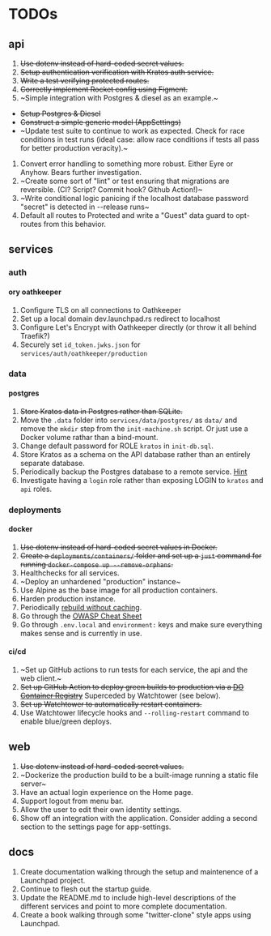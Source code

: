 # TODOs

## api
1. ~~Use dotenv instead of hard-coded secret values.~~
1. ~~Setup authentication verification with Kratos auth service.~~
1. ~~Write a test verifying protected routes.~~
1. ~~Correctly implement Rocket config using Figment.~~
1. ~Simple integration with Postgres & diesel as an example.~
  - ~~Setup Postgres & Diesel~~
  - ~~Construct a simple generic model (AppSettings)~~
  - ~Update test suite to continue to work as expected. Check for race conditions in test runs (ideal case: allow race conditions if tests all pass for better production veracity).~
1. Convert error handling to something more robust. Either Eyre or Anyhow. Bears further investigation.
1. ~Create some sort of "lint" or test ensuring that migrations are reversible. (CI? Script? Commit hook? Github Action!)~
1. ~Write conditional logic panicing if the localhost database password "secret" is detected in --release runs~
1. Default all routes to Protected and write a "Guest" data guard to opt-routes from this behavior.

## services

### auth
#### ory oathkeeper
1. Configure TLS on all connections to Oathkeeper
1. Set up a local domain dev.launchpad.rs redirect to localhost
1. Configure Let's Encrypt with Oathkeeper directly (or throw it all behind Traefik?)
1. Securely set `id_token.jwks.json` for `services/auth/oathkeeper/production`

### data
#### postgres
1. ~~Store Kratos data in Postgres rather than SQLite.~~
1. Move the `.data` folder into `services/data/postgres/` as `data/` and remove the `mkdir` step from the `init-machine.sh` script. Or just use a Docker volume rathar than a bind-mount.
1. Change default password for ROLE `kratos` in `init-db.sql`.
1. Store Kratos as a schema on the API database rather than an entirely separate database.
1. Periodically backup the Postgres database to a remote service. [Hint](https://davejansen.com/how-to-set-up-and-use-postgres-using-docker/)
1. Investigate having a `login` role rather than exposing LOGIN to `kratos` and `api` roles.

### deployments
#### docker
1. ~~Use dotenv instead of hard-coded secret values in Docker.~~
1. ~~Create a `deployments/containers/` folder and set up a `just` command for running `docker-compose up --remove-orphans`.~~
1. Healthchecks for all services.
1. ~Deploy an unhardened "production" instance~
1. Use Alpine as the base image for all production containers.
1. Harden production instance.
1. Periodically [rebuild without caching](https://pythonspeed.com/articles/docker-cache-insecure-images/).
1. Go through the [OWASP Cheat Sheet](https://cheatsheetseries.owasp.org/cheatsheets/Docker_Security_Cheat_Sheet.html)
1. Go through `.env.local` and `environment:` keys and make sure everything makes sense and is currently in use.

#### ci/cd
1. ~Set up GitHub actions to run tests for each service, the api and the web client.~
1. ~~Set up GitHub Action to deploy green builds to production via a [DO Container Registry](https://docs.digitalocean.com/products/kubernetes/how-to/deploy-using-github-actions/)~~ Superceded by Watchtower (see below).
1. ~~Set up Watchtower to automatically restart containers.~~
1. Use Watchtower lifecycle hooks and `--rolling-restart` command to enable blue/green deploys.

## web
1. ~~Use dotenv instead of hard-coded secret values.~~
1. ~Dockerize the production build to be a built-image running a static file server~
1. Have an actual login experience on the Home page.
1. Support logout from menu bar.
1. Allow the user to edit their own identity settings.
1. Show off an integration with the application. Consider adding a second section to the settings page for app-settings.

## docs
1. Create documentation walking through the setup and maintenence of a Launchpad project.
1. Continue to flesh out the startup guide.
1. Update the README.md to include high-level descriptions of the different services and point to more complete documentation.
1. Create a book walking through some "twitter-clone" style apps using Launchpad.
